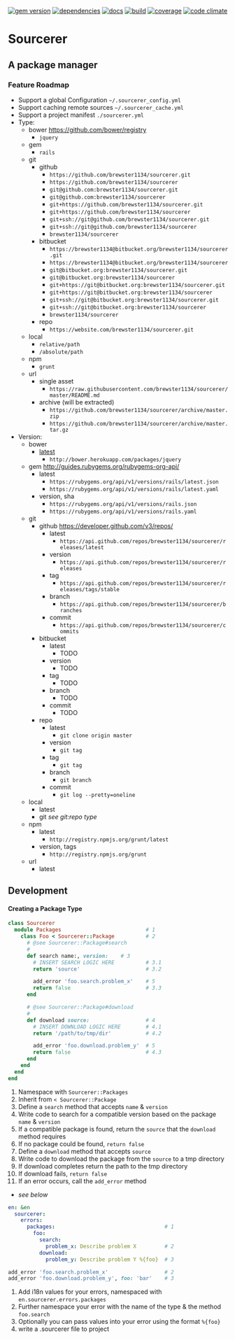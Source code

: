 [![gem version](https://badge.fury.io/rb/sourcerer.svg)](https://badge.fury.io/rb/sourcerer)
[![dependencies](https://gemnasium.com/brewster1134/sourcerer.svg)](https://gemnasium.com/brewster1134/sourcerer)
[![docs](http://inch-ci.org/github/brewster1134/sourcerer.svg?branch=master)](http://inch-ci.org/github/brewster1134/sourcerer)
[![build](https://travis-ci.org/brewster1134/sourcerer.svg?branch=master)](https://travis-ci.org/brewster1134/sourcerer)
[![coverage](https://coveralls.io/repos/brewster1134/sourcerer/badge.svg?branch=master)](https://coveralls.io/r/brewster1134/sourcerer?branch=master)
[![code climate](https://codeclimate.com/github/brewster1134/sourcerer/badges/gpa.svg)](https://codeclimate.com/github/brewster1134/sourcerer)

# Sourcerer
A package manager
---
### Feature Roadmap
* Support a global Configuration `~/.sourcerer_config.yml`
* Support caching remote sources `~/.sourcerer_cache.yml`
* Support a project manifest `./sourcerer.yml`
* Type:
  * bower https://github.com/bower/registry
    * `jquery`
  * gem
    * `rails`
  * git
    * github
      * `https://github.com/brewster1134/sourcerer.git`
      * `https://github.com/brewster1134/sourcerer`
      * `git@github.com:brewster1134/sourcerer.git`
      * `git@github.com:brewster1134/sourcerer`
      * `git+https://github.com/brewster1134/sourcerer.git`
      * `git+https://github.com/brewster1134/sourcerer`
      * `git+ssh://git@github.com/brewster1134/sourcerer.git`
      * `git+ssh://git@github.com/brewster1134/sourcerer`
      * `brewster1134/sourcerer`
    * bitbucket
      * `https://brewster1134@bitbucket.org/brewster1134/sourcerer.git`
      * `https://brewster1134@bitbucket.org/brewster1134/sourcerer`
      * `git@bitbucket.org:brewster1134/sourcerer.git`
      * `git@bitbucket.org:brewster1134/sourcerer`
      * `git+https://git@bitbucket.org:brewster1134/sourcerer.git`
      * `git+https://git@bitbucket.org:brewster1134/sourcerer`
      * `git+ssh://git@bitbucket.org:brewster1134/sourcerer.git`
      * `git+ssh://git@bitbucket.org:brewster1134/sourcerer`
      * `brewster1134/sourcerer`
    * repo
      * `https://website.com/brewster1134/sourcerer.git`
  * local
    * `relative/path`
    * `/absolute/path`
  * npm
    * `grunt`
  * url
    * single asset
      * `https://raw.githubusercontent.com/brewster1134/sourcerer/master/README.md`
    * archive (will be extracted)
      * `https://github.com/brewster1134/sourcerer/archive/master.zip`
      * `https://github.com/brewster1134/sourcerer/archive/master.tar.gz`
* Version:
  * bower
    * [latest](https://github.com/bower/registry/issues/26)
      * `http://bower.herokuapp.com/packages/jquery`
  * gem http://guides.rubygems.org/rubygems-org-api/
    * latest
      * `https://rubygems.org/api/v1/versions/rails/latest.json`
      * `https://rubygems.org/api/v1/versions/rails/latest.yaml`
    * version, sha
      * `https://rubygems.org/api/v1/versions/rails.json`
      * `https://rubygems.org/api/v1/versions/rails.yaml`
  * git
    * github https://developer.github.com/v3/repos/
      * latest
        * `https://api.github.com/repos/brewster1134/sourcerer/releases/latest`
      * version
        * `https://api.github.com/repos/brewster1134/sourcerer/releases`
      * tag
        * `https://api.github.com/repos/brewster1134/sourcerer/releases/tags/stable`
      * branch
        * `https://api.github.com/repos/brewster1134/sourcerer/branches`
      * commit
        * `https://api.github.com/repos/brewster1134/sourcerer/commits`
    * bitbucket
      * latest
        * TODO
      * version
        * TODO
      * tag
        * TODO
      * branch
        * TODO
      * commit
        * TODO
    * repo
      * latest
        * `git clone origin master`
      * version
        * `git tag`
      * tag
        * `git tag`
      * branch
        * `git branch`
      * commit
        * `git log --pretty=oneline`
  * local
    * latest
    * git _see git:repo type_
  * npm
    * latest
      * `http://registry.npmjs.org/grunt/latest`
    * version, tags
      * `http://registry.npmjs.org/grunt`
  * url
    * latest

## Development
#### Creating a Package Type

```ruby
class Sourcerer
  module Packages                           # 1
    class Foo < Sourcerer::Package          # 2
      # @see Sourcerer::Package#search
      #
      def search name:, version:    # 3
        # INSERT SEARCH LOGIC HERE          # 3.1
        return 'source'                     # 3.2

        add_error 'foo.search.problem_x'    # 5
        return false                        # 3.3
      end

      # @see Sourcerer::Package#download
      #
      def download source:                  # 4
        # INSERT DOWNLOAD LOGIC HERE        # 4.1
        return '/path/to/tmp/dir'           # 4.2

        add_error 'foo.download.problem_y'  # 5
        return false                        # 4.3
      end
    end
  end
end
```

1. Namespace with `Sourcerer::Packages`
2. Inherit from `< Sourcerer::Package`
3. Define a `search` method that accepts `name` & `version`
  1. Write code to search for a compatible version based on the package `name` & `version`
  2. If a compatible package is found, return the `source` that the `download` method requires
  3. If no package could be found, `return false`
4. Define a `download` method that accepts `source`
  1. Write code to download the package from the `source` to a tmp directory
  2. If download completes return the path to the tmp directory
  3. If download fails, `return false`
5. If an error occurs, call the `add_error` method
  * _see below_

```yaml
en: &en
  sourcerer:
    errors:
      packages:                                   # 1
        foo:
          search:
            problem_x: Describe problem X         # 2
          download:
            problem_y: Describe problem Y %{foo}  # 3
```

```ruby
add_error 'foo.search.problem_x'                  # 2
add_error 'foo.download.problem_y', foo: 'bar'    # 3
```

1. Add i18n values for your errors, namespaced with `en.sourcerer.errors.packages`
2. Further namespace your error with the name of the type & the method `foo.search`
3. Optionally you can pass values into your error using the format `%{foo}`
4. write a .sourcerer file to project
